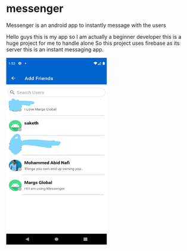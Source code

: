 # messenger
Messenger is an android app to instantly message with the users

Hello guys this is my app so I am actually a beginner developer this is a huge project for me to handle alone So this project uses firebase as its server this is an instant messaging app.

<img src="images/InkedScreenshot_20210125_135338_LI.jpg" width="270" height="500">

